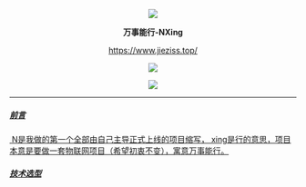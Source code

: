 

<p align='center'> <a href="https://nxing.jieziss.top/"><img src="https://nxing.jieziss.top/images/NXing.png"></img></a></p>

<p align="center">
	<strong>万事能行-NXing</strong>
</p>
<p align="center">
	 <a href="https://www.jieziss.top/">https://www.jieziss.top/</a> 
</p>

<p align="center">
<a target="_blank" href="https://www.oracle.com/java/technologies/javase/javase-jdk8-downloads.html">
		<img src="https://img.shields.io/badge/JDK-17+-green.svg" />
</p>

<p align="center"> 
<img src="https://img.shields.io/badge/QQ%E7%BE%A4%E2%91%A0-334685297-orange"/>
</p>

------------

##### 前言

​      N是我做的第一个全部由自己主导正式上线的项目缩写， xing是行的意思，项目本意是要做一套物联网项目（希望初衷不变），寓意万事能行。

##### 技术选型



